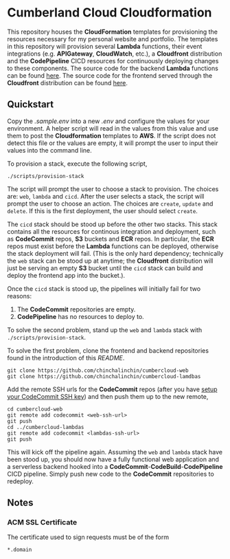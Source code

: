 # Cumberland Cloud Cloudformation

This repository houses the **CloudFormation** templates for provisioning the resources necessary for my personal website and portfolio. The templates in this repository will provision several **Lambda** functions, their event integrations (e.g. **APIGateway**, **CloudWatch**, etc.), a **Cloudfront** distribution and the **CodePipeline** CICD resources for continuously deploying changes to these components. The source code for the backend **Lambda** functions can be found [here](https://github.com/chinchalinchin/cumbercloud-lambdas). The source code for the frontend served through the **Cloudfront** distribution can be found [here](https://github.com/chinchalinchin/cumbercloud-web).

## Quickstart

Copy the *.sample.env* into a new *.env* and configure the values for your environment. A helper script will read in the values from this value and use them to post the **Cloudformation** templates to **AWS**. If the script does not detect this file or the values are empty, it will prompt the user to input their values into the command line.

To provision a stack, execute the following script,

```shell
./scripts/provision-stack
```

The script will prompt the user to choose a stack to provision. The choices are: `web`, `lambda` and `cicd`. After the user selects a stack, the script will prompt the user to choose an action. The choices are `create`, `update` and `delete`. If this is the first deployment, the user should select `create`.

The `cicd` stack should be stood up before the other two stacks. This stack contains all the resources for continous integration and deployment, such as **CodeCommit** repos, **S3** buckets and **ECR** repos. In particular, the **ECR** repos must exist before the **Lambda** functions can be deployed, otherwise the stack deployment will fail. (This is the only hard dependency; technically the `web` stack can be stood up at anytime; the **Cloudfront** distribution will just be serving an empty **S3** bucket until the `cicd` stack can build and deploy the frontend app into the bucket.). 

Once the `cicd` stack is stood up, the pipelines will initially fail for two reasons: 

1. The **CodeCommit** repositories are empty. 
2. **CodePipeline** has no resources to deploy to.

To solve the second problem, stand up the `web` and `lambda` stack with `./scripts/provision-stack`.

To solve the first problem, clone the frontend and backend repositories found in the introduction of this *README*. 

```
git clone https://github.com/chinchalinchin/cumbercloud-web
git clone https://github.com/chinchalinchin/cumbercloud-lamdbas
```

Add the remote SSH urls for the **CodeCommit** repos (after you have [setup your CodeCommit SSH key](https://docs.aws.amazon.com/codecommit/latest/userguide/setting-up-ssh-unixes.html)) and then push them up to the new remote,

```
cd cumbercloud-web
git remote add codecommit <web-ssh-url>
git push
cd ../cumbercloud-lambdas
git remote add codecommit <lambdas-ssh-url>
git push
```

This will kick off the pipeline again. Assuming the `web` and `lambda` stack have been stood up, you should now have a fully functional web application and a serverless backend hooked into a **CodeCommit**-**CodeBuild**-**CodePipeline** CICD pipeline. Simply push new code to the **CodeCommit** repositories to redeploy.

## Notes

### ACM SSL Certificate

The certificate used to sign requests must be of the form

`*.domain`